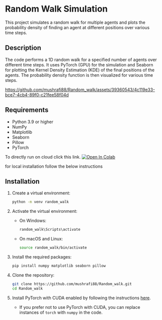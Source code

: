 # Random Walk Simulation

This project simulates a random walk for multiple agents and plots the probability density of finding an agent at different positions over various time steps.

## Description

The code performs a 1D random walk for a specified number of agents over different time steps. It uses PyTorch (GPU) for the simulation and Seaborn for plotting the Kernel Density Estimation (KDE) of the final positions of the agents. The probability density function is then visualized for various time steps.


https://github.com/mushrafi88/Random_walk/assets/39360543/4c119e33-bce7-4cb4-89f0-c21fee58f04d


## Requirements

- Python 3.9 or higher
- NumPy
- Matplotlib
- Seaborn
- Pillow
- PyTorch

To directly run on cloud click this link. [![Open In Colab](https://colab.research.google.com/assets/colab-badge.svg)](https://colab.research.google.com/github/mushrafi88/Random_walk/blob/main/random_walk.ipynb)

for local installation follow the below instructions

## Installation

1. Create a virtual environment:

    ```bash
    python -m venv random_walk
    ```

2. Activate the virtual environment:

    - On Windows:
      ```bash
      random_walk\Scripts\activate
      ```
    - On macOS and Linux:
      ```bash
      source random_walk/bin/activate
      ```

3. Install the required packages:

    ```bash
    pip install numpy matplotlib seaborn pillow
    ```

4. Clone the repository:

    ```bash
    git clone https://github.com/mushrafi88/Random_walk.git
    cd Random_walk
    ```

5. Install PyTorch with CUDA enabled by following the instructions [here](https://pytorch.org/get-started/locally/).

    - If you prefer not to use PyTorch with CUDA, you can replace instances of `torch` with `numpy` in the code.

